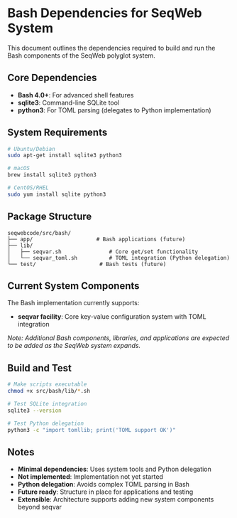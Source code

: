 # Bash Dependencies for SeqWeb System

This document outlines the dependencies required to build and run the Bash components of the SeqWeb polyglot system.

## Core Dependencies

- **Bash 4.0+**: For advanced shell features
- **sqlite3**: Command-line SQLite tool
- **python3**: For TOML parsing (delegates to Python implementation)

## System Requirements

```bash
# Ubuntu/Debian
sudo apt-get install sqlite3 python3

# macOS
brew install sqlite3 python3

# CentOS/RHEL
sudo yum install sqlite python3
```

## Package Structure

```
seqwebcode/src/bash/
├── app/                    # Bash applications (future)
├── lib/
│   ├── seqvar.sh               # Core get/set functionality
│   └── seqvar_toml.sh          # TOML integration (Python delegation)
└── test/                    # Bash tests (future)
```

## Current System Components

The Bash implementation currently supports:

- **seqvar facility**: Core key-value configuration system with TOML integration

*Note: Additional Bash components, libraries, and applications are expected to be added as the SeqWeb system expands.*

## Build and Test

```bash
# Make scripts executable
chmod +x src/bash/lib/*.sh

# Test SQLite integration
sqlite3 --version

# Test Python delegation
python3 -c "import tomllib; print('TOML support OK')"
```

## Notes

- **Minimal dependencies**: Uses system tools and Python delegation
- **Not implemented**: Implementation not yet started
- **Python delegation**: Avoids complex TOML parsing in Bash
- **Future ready**: Structure in place for applications and testing
- **Extensible**: Architecture supports adding new system components beyond seqvar
